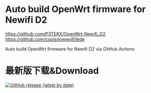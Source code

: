 # Auto build OpenWrt firmware for Newifi D2
https://github.com/P3TERX/OpenWrt-Newifi_D2
https://github.com/coolsnowwolf/lede

Auto build OpenWrt firmware for Newifi D2 via GitHub Actions


# 最新版下载&Download
[![GitHub release (latest by date)](https://img.shields.io/github/v/release/leopardciaw/D2?style=for-the-badge&label=Download)](https://github.com/leopardciaw/D2/releases/latest)
